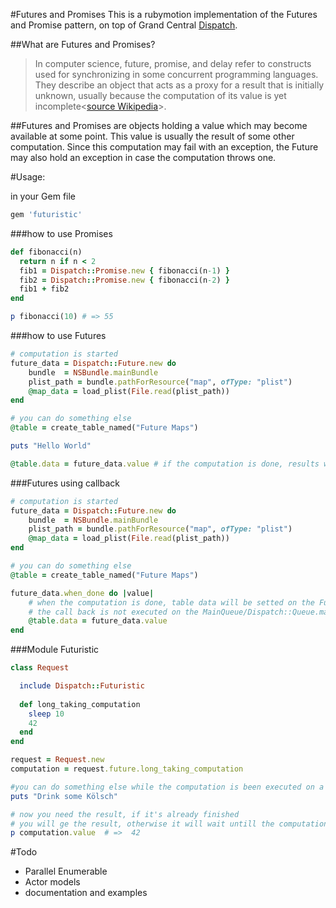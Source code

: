 #Futures and Promises
This is a rubymotion implementation of the Futures and Promise pattern, on top of Grand Central [Dispatch](https://github.com/MacRuby/MacRuby/wiki/Dispatch-Module).

##What are Futures and Promises?

> In computer science, future, promise, and delay refer to constructs used for 
> synchronizing in some concurrent programming languages. They describe an object 
> that acts as a proxy for a result that is initially unknown, usually because the 
> computation of its value is yet incomplete<[source Wikipedia](http://en.wikipedia.org/wiki/Futures_and_promises)>.


##Futures and Promises
are objects holding a value which may become available at some point. This value is usually the result of some other computation. Since this computation may fail with an exception, the Future may also hold an exception in case the computation throws one.

#Usage:

in your Gem file

```ruby
gem 'futuristic'

```
###how to use Promises
```ruby
def fibonacci(n)
  return n if n < 2
  fib1 = Dispatch::Promise.new { fibonacci(n-1) }
  fib2 = Dispatch::Promise.new { fibonacci(n-2) }
  fib1 + fib2
end

p fibonacci(10) # => 55
```

###how to use Futures

```ruby
# computation is started
future_data = Dispatch::Future.new do
	bundle	= NSBundle.mainBundle
	plist_path = bundle.pathForResource("map", ofType: "plist")
	@map_data = load_plist(File.read(plist_path))
end

# you can do something else
@table = create_table_named("Future Maps")

puts "Hello World"

@table.data = future_data.value # if the computation is done, results with be immediatelly returned, if not done yet it will wait.
```

###Futures using callback
```ruby
# computation is started
future_data = Dispatch::Future.new do
	bundle	= NSBundle.mainBundle
	plist_path = bundle.pathForResource("map", ofType: "plist")
	@map_data = load_plist(File.read(plist_path))
end

# you can do something else
@table = create_table_named("Future Maps")

future_data.when_done do |value|
	# when the computation is done, table data will be setted on the Future Queue
	# the call back is not executed on the MainQueue/Dispatch::Queue.main
	@table.data = future_data.value
end
```

###Module Futuristic
```ruby
class Request

  include Dispatch::Futuristic
  
  def long_taking_computation
  	sleep 10
  	42
  end
end

request = Request.new
computation = request.future.long_taking_computation

#you can do something else while the computation is been executed on a background queue
puts "Drink some Kölsch"

# now you need the result, if it's already finished
# you will ge the result, otherwise it will wait untill the computation finish
p computation.value  # =>  42
```

#Todo
- Parallel Enumerable 
- Actor models
- documentation and examples
